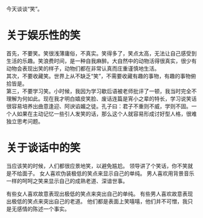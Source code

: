 今天谈谈“笑”。  

# 关于娱乐性的笑
首先，不要笑。笑很浅薄庸俗，不真实。笑得多了，笑点太高，无法让自己感受到生活的乐趣。笑浪费时间，是一种自我麻醉。大自然中的动物活得很真实，很少有动物会表现出笑的样子，动物们都在非常认真而庄重谨慎地生活。  
其次，不要收藏笑。世界上从不缺乏“笑”，不需要收藏有趣的事物，有趣的事物俯拾皆是。  
第三，不要学习笑。小时候，我因为学习歇后语被老师批评了一顿，我当时完全不理解为何如此。现在我才明白嬉皮笑脸、废话连篇是宵小之辈的特长，学习说笑话很容易培养出曲意逢迎、阿谀谄媚之徒。孔子曰：君子不重则不威，学则不固。一个人如果在主动记忆一些引人发笑的话，那么这个人就容易形成讨好型人格，很难独立思考问题。    

# 关于谈话中的笑
当应该笑的时候，人们都很应景地笑，以避免尴尬。
领导讲了个笑话，你不笑就是不给面子。
女人喜欢伪装极低的笑点来显示自己的单纯。
男人喜欢用背景音乐一样的呵呵之笑来显示自己的成熟老道、深谙世事。

有些女人喜欢故意表现出极低的笑点来突出自己的单纯。
有些男人喜欢故意表现出极低的笑点来突出自己的老道。
他们都是表面上笑嘻嘻，他们并不可憎，我只是无感情的陈述一个事实。

